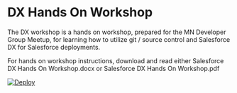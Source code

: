 # DX Hands On Workshop

The DX workshop is a hands on workshop, prepared for the MN Developer Group Meetup, for learning how to utilize git / source control and Salesforce DX for Salesforce deployments.

For hands on workshop instructions, download and read either Salesforce DX Hands On Workshop.docx or Salesforce DX Hands On Workshop.pdf

[![Deploy](https://deploy-to-sfdx.com/dist/assets/images/DeployToSFDX.svg)](https://deploy-to-sfdx.com/)


